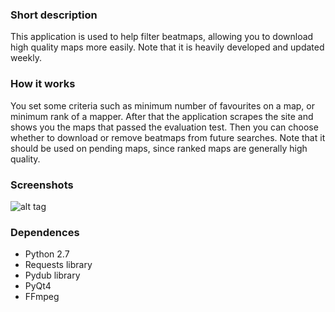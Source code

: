 ### Short description

This application is used to help filter beatmaps, allowing you to download high quality maps more easily.
Note that it is heavily developed and updated weekly.

### How it works

You set some criteria such as minimum number of favourites on a map, or minimum rank of a mapper.
After that the application scrapes the site and shows you the maps that passed the evaluation test.
Then you can choose whether to download or remove beatmaps from future searches.
Note that it should be used on pending maps, since ranked maps are generally high quality.

### Screenshots
![alt tag](http://url/to/img.png)

### Dependences

* Python 2.7
* Requests library
* Pydub library
* PyQt4
* FFmpeg

